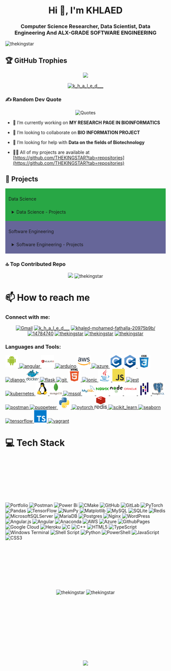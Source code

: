 <h1 align="center">Hi 👋, I'm KHLAED</h1>
<h3 align="center">Computer Science Researcher, Data Scientist, Data Engineering And ALX-GRADE SOFTWARE ENGINEERING</h3>

<p align="left"> <img src="https://komarev.com/ghpvc/?username=thekingstar&label=Profile%20views&color=0e75b6&style=flat" alt="thekingstar" /> </p>


## 🏆 GitHub Trophies
<p align="center">
    <img src="https://github-profile-trophy.vercel.app/?username=THEKINGSTAR&theme=discord&no-frame=false&no-bg=false&margin-w=4" />
</p>


<p align="center"> <a href="https://twitter.com/k_h_a_l_e_d___" target="blank"><img src="https://img.shields.io/twitter/follow/k_h_a_l_e_d___?logo=twitter&style=for-the-badge" alt="k_h_a_l_e_d___" /></a> </p>


### ✍️ Random Dev Quote
<p align="center">
  <img src="https://quotes-github-readme.vercel.app/api?type=horizontal&theme=radical" alt="Quotes" />
</p>



- 🔭 I’m currently working on **MY RESEARCH PAGE IN BIOINFORMATICS**

- 👯 I’m looking to collaborate on **BIO INFORMATION PROJECT**

- 🤝 I’m looking for help with **Data on the fields of Biotechnology**

- 👨‍💻 All of my projects are available at [https://github.com/THEKINGSTAR?tab=repositories](https://github.com/THEKINGSTAR?tab=repositories)

## 🔭 Projects

<div style="background-color:#28a745; padding:10px;">
<p>Data Science</p>
<div style="background-image: url('https://www.researchgate.net/profile/Souvik_Sarkar12/publication/333152684/figure/fig2/AS:769637827645697@1556716893469/Visual-representation-of-an-Artificial-Neural-Network.png'); background-size: cover; padding: 10px;">

<details>

  <summary>Data Science - Projects</summary>

>- [Project 1]([link-to-repo](https://github.com/THEKINGSTAR/IGSR_Sentiment_Analysis_Project))
>- [Project 2](https://github.com/THEKINGSTAR/NLP_Project_medical_condition_prediction)
>- [Project 3](https://github.com/THEKINGSTAR/self-driving-car-simulation)
>- [Project 3](https://github.com/THEKINGSTAR/Kaggle-30-Days-of-ML)
>- [Project 3]([link-to-repo](https://github.com/THEKINGSTAR/udacity_data_analysis_pro-nano-dgree))
>- [Project 3]([link-to-repo](https://github.com/THEKINGSTAR/fwd-data-chalenger))

</summary>
</div>
</div>

<div style="background-color:#666699; padding:10px;">

<p>Software Engineering</p>

<div style="background-image:url(imgs/software-engineer-vs-developer-vs-programmer-1128x635.jpg); background-size: cover; padding: 10px;">
<details>
  <summary>Software Engineering - Projects</summary>

>- [Project 1](link-to-repo)
>- [Project 2](link-to-repo)
>- [Project 3](link-to-repo)
>
</summary>
</div>

</div>





### 🔝 Top Contributed Repo

<p align="center">
  <img src="https://github-contributor-stats.vercel.app/api?username=THEKINGSTAR&limit=5&theme=dark&combine_all_yearly_contributions=true" width="400" />

  <img src="https://github-readme-stats.vercel.app/api/top-langs?username=thekingstar&show_icons=true&locale=en&layout=compact" alt="thekingstar" width="400" />
</p>


# 📫 How to reach me

<h3 align="left">Connect with me:</h3>
<p align="center">
    <a href="mailto:thekingstar5002@gmail.com" target="_blank"><img src="https://upload.wikimedia.org/wikipedia/commons/4/4e/Gmail_Icon.png" alt="Gmail" height="30" width="30" /></a>
    <a href="https://twitter.com/k_h_a_l_e_d___" target="blank"><img src="https://raw.githubusercontent.com/rahuldkjain/github-profile-readme-generator/master/src/images/icons/Social/twitter.svg" alt="k_h_a_l_e_d___" height="30" width="40" /></a>
    <a href="https://linkedin.com/in/khaled-mohamed-fathalla-20975b9b/" target="blank"><img src="https://raw.githubusercontent.com/rahuldkjain/github-profile-readme-generator/master/src/images/icons/Social/linked-in-alt.svg" alt="khaled-mohamed-fathalla-20975b9b/" height="30" width="40" /></a>
    <a href="https://stackoverflow.com/users/14784740" target="blank"><img src="https://raw.githubusercontent.com/rahuldkjain/github-profile-readme-generator/master/src/images/icons/Social/stack-overflow.svg" alt="14784740" height="30" width="40" /></a>
    <a href="https://kaggle.com/thekingstar" target="blank"><img src="https://raw.githubusercontent.com/rahuldkjain/github-profile-readme-generator/master/src/images/icons/Social/kaggle.svg" alt="thekingstar" height="30" width="40" /></a>
    <a href="https://www.hackerrank.com/thekingstar" target="blank"><img src="https://raw.githubusercontent.com/rahuldkjain/github-profile-readme-generator/master/src/images/icons/Social/hackerrank.svg" alt="thekingstar" height="30" width="40" /></a>
    <a href="https://www.leetcode.com/thekingstar" target="blank"><img src="https://raw.githubusercontent.com/rahuldkjain/github-profile-readme-generator/master/src/images/icons/Social/leet-code.svg" alt="thekingstar" height="30" width="40" /></a>
</p>
</div>
<h3 align="left">Languages and Tools:</h3>
<p align="left"> <a href="https://developer.android.com" target="_blank" rel="noreferrer"> <img src="https://raw.githubusercontent.com/devicons/devicon/master/icons/android/android-original-wordmark.svg" alt="android" width="40" height="40"/> </a> <a href="https://angular.io" target="_blank" rel="noreferrer"> <img src="https://angular.io/assets/images/logos/angular/angular.svg" alt="angular" width="40" height="40"/> </a> <a href="https://angular.io" target="_blank" rel="noreferrer"> <img src="https://raw.githubusercontent.com/devicons/devicon/master/icons/angularjs/angularjs-original-wordmark.svg" alt="angularjs" width="40" height="40"/> </a> <a href="https://www.arduino.cc/" target="_blank" rel="noreferrer"> <img src="https://cdn.worldvectorlogo.com/logos/arduino-1.svg" alt="arduino" width="40" height="40"/> </a> <a href="https://aws.amazon.com" target="_blank" rel="noreferrer"> <img src="https://raw.githubusercontent.com/devicons/devicon/master/icons/amazonwebservices/amazonwebservices-original-wordmark.svg" alt="aws" width="40" height="40"/> </a> <a href="https://azure.microsoft.com/en-in/" target="_blank" rel="noreferrer"> <img src="https://www.vectorlogo.zone/logos/microsoft_azure/microsoft_azure-icon.svg" alt="azure" width="40" height="40"/> </a> <a href="https://www.cprogramming.com/" target="_blank" rel="noreferrer"> <img src="https://raw.githubusercontent.com/devicons/devicon/master/icons/c/c-original.svg" alt="c" width="40" height="40"/> </a> <a href="https://www.w3schools.com/cpp/" target="_blank" rel="noreferrer"> <img src="https://raw.githubusercontent.com/devicons/devicon/master/icons/cplusplus/cplusplus-original.svg" alt="cplusplus" width="40" height="40"/> </a> <a href="https://www.w3schools.com/css/" target="_blank" rel="noreferrer"> <img src="https://raw.githubusercontent.com/devicons/devicon/master/icons/css3/css3-original-wordmark.svg" alt="css3" width="40" height="40"/> </a> <a href="https://www.djangoproject.com/" target="_blank" rel="noreferrer"> <img src="https://cdn.worldvectorlogo.com/logos/django.svg" alt="django" width="40" height="40"/> </a> <a href="https://www.docker.com/" target="_blank" rel="noreferrer"> <img src="https://raw.githubusercontent.com/devicons/devicon/master/icons/docker/docker-original-wordmark.svg" alt="docker" width="40" height="40"/> </a> <a href="https://flask.palletsprojects.com/" target="_blank" rel="noreferrer"> <img src="https://www.vectorlogo.zone/logos/pocoo_flask/pocoo_flask-icon.svg" alt="flask" width="40" height="40"/> </a> <a href="https://git-scm.com/" target="_blank" rel="noreferrer"> <img src="https://www.vectorlogo.zone/logos/git-scm/git-scm-icon.svg" alt="git" width="40" height="40"/> </a> <a href="https://www.w3.org/html/" target="_blank" rel="noreferrer"> <img src="https://raw.githubusercontent.com/devicons/devicon/master/icons/html5/html5-original-wordmark.svg" alt="html5" width="40" height="40"/> </a> <a href="https://ionicframework.com" target="_blank" rel="noreferrer"> <img src="https://upload.wikimedia.org/wikipedia/commons/d/d1/Ionic_Logo.svg" alt="ionic" width="40" height="40"/> </a> <a href="https://www.java.com" target="_blank" rel="noreferrer"> <img src="https://raw.githubusercontent.com/devicons/devicon/master/icons/java/java-original.svg" alt="java" width="40" height="40"/> </a> <a href="https://developer.mozilla.org/en-US/docs/Web/JavaScript" target="_blank" rel="noreferrer"> <img src="https://raw.githubusercontent.com/devicons/devicon/master/icons/javascript/javascript-original.svg" alt="javascript" width="40" height="40"/> </a> <a href="https://jestjs.io" target="_blank" rel="noreferrer"> <img src="https://www.vectorlogo.zone/logos/jestjsio/jestjsio-icon.svg" alt="jest" width="40" height="40"/> </a> <a href="https://kubernetes.io" target="_blank" rel="noreferrer"> <img src="https://www.vectorlogo.zone/logos/kubernetes/kubernetes-icon.svg" alt="kubernetes" width="40" height="40"/> </a> <a href="https://www.linux.org/" target="_blank" rel="noreferrer"> <img src="https://raw.githubusercontent.com/devicons/devicon/master/icons/linux/linux-original.svg" alt="linux" width="40" height="40"/> </a> <a href="https://www.mongodb.com/" target="_blank" rel="noreferrer"> <img src="https://raw.githubusercontent.com/devicons/devicon/master/icons/mongodb/mongodb-original-wordmark.svg" alt="mongodb" width="40" height="40"/> </a> <a href="https://www.microsoft.com/en-us/sql-server" target="_blank" rel="noreferrer"> <img src="https://www.svgrepo.com/show/303229/microsoft-sql-server-logo.svg" alt="mssql" width="40" height="40"/> </a> <a href="https://www.mysql.com/" target="_blank" rel="noreferrer"> <img src="https://raw.githubusercontent.com/devicons/devicon/master/icons/mysql/mysql-original-wordmark.svg" alt="mysql" width="40" height="40"/> </a> <a href="https://www.nginx.com" target="_blank" rel="noreferrer"> <img src="https://raw.githubusercontent.com/devicons/devicon/master/icons/nginx/nginx-original.svg" alt="nginx" width="40" height="40"/> </a> <a href="https://nodejs.org" target="_blank" rel="noreferrer"> <img src="https://raw.githubusercontent.com/devicons/devicon/master/icons/nodejs/nodejs-original-wordmark.svg" alt="nodejs" width="40" height="40"/> </a> <a href="https://www.oracle.com/" target="_blank" rel="noreferrer"> <img src="https://raw.githubusercontent.com/devicons/devicon/master/icons/oracle/oracle-original.svg" alt="oracle" width="40" height="40"/> </a> <a href="https://pandas.pydata.org/" target="_blank" rel="noreferrer"> <img src="https://raw.githubusercontent.com/devicons/devicon/2ae2a900d2f041da66e950e4d48052658d850630/icons/pandas/pandas-original.svg" alt="pandas" width="40" height="40"/> </a> <a href="https://www.postgresql.org" target="_blank" rel="noreferrer"> <img src="https://raw.githubusercontent.com/devicons/devicon/master/icons/postgresql/postgresql-original-wordmark.svg" alt="postgresql" width="40" height="40"/> </a> <a href="https://postman.com" target="_blank" rel="noreferrer"> <img src="https://www.vectorlogo.zone/logos/getpostman/getpostman-icon.svg" alt="postman" width="40" height="40"/> </a> <a href="https://github.com/puppeteer/puppeteer" target="_blank" rel="noreferrer"> <img src="https://www.vectorlogo.zone/logos/pptrdev/pptrdev-official.svg" alt="puppeteer" width="40" height="40"/> </a> <a href="https://www.python.org" target="_blank" rel="noreferrer"> <img src="https://raw.githubusercontent.com/devicons/devicon/master/icons/python/python-original.svg" alt="python" width="40" height="40"/> </a> <a href="https://pytorch.org/" target="_blank" rel="noreferrer"> <img src="https://www.vectorlogo.zone/logos/pytorch/pytorch-icon.svg" alt="pytorch" width="40" height="40"/> </a> <a href="https://redis.io" target="_blank" rel="noreferrer"> <img src="https://raw.githubusercontent.com/devicons/devicon/master/icons/redis/redis-original-wordmark.svg" alt="redis" width="40" height="40"/> </a> <a href="https://scikit-learn.org/" target="_blank" rel="noreferrer"> <img src="https://upload.wikimedia.org/wikipedia/commons/0/05/Scikit_learn_logo_small.svg" alt="scikit_learn" width="40" height="40"/> </a> <a href="https://seaborn.pydata.org/" target="_blank" rel="noreferrer"> <img src="https://seaborn.pydata.org/_images/logo-mark-lightbg.svg" alt="seaborn" width="40" height="40"/> </a> <a href="https://www.tensorflow.org" target="_blank" rel="noreferrer"> <img src="https://www.vectorlogo.zone/logos/tensorflow/tensorflow-icon.svg" alt="tensorflow" width="40" height="40"/> </a> <a href="https://www.typescriptlang.org/" target="_blank" rel="noreferrer"> <img src="https://raw.githubusercontent.com/devicons/devicon/master/icons/typescript/typescript-original.svg" alt="typescript" width="40" height="40"/> </a> <a href="https://www.vagrantup.com/" target="_blank" rel="noreferrer"> <img src="https://www.vectorlogo.zone/logos/vagrantup/vagrantup-icon.svg" alt="vagrant" width="40" height="40"/> </a> </p>

# 💻 Tech Stack

<div style="display: flex; justify-content: center; align-items: center; height: 400px;">

![Portfolio](https://img.shields.io/badge/Portfolio-%23000000.svg?style=for-the-badge&logo=firefox&logoColor=#FF7139) ![Postman](https://img.shields.io/badge/Postman-FF6C37?style=for-the-badge&logo=postman&logoColor=white) ![Power Bi](https://img.shields.io/badge/power_bi-F2C811?style=for-the-badge&logo=powerbi&logoColor=black) ![CMake](https://img.shields.io/badge/CMake-%23008FBA.svg?style=for-the-badge&logo=cmake&logoColor=white) ![GitHub](https://img.shields.io/badge/github-%23121011.svg?style=for-the-badge&logo=github&logoColor=white) ![GitLab](https://img.shields.io/badge/gitlab-%23181717.svg?style=for-the-badge&logo=gitlab&logoColor=white) ![PyTorch](https://img.shields.io/badge/PyTorch-%23EE4C2C.svg?style=for-the-badge&logo=PyTorch&logoColor=white) ![Pandas](https://img.shields.io/badge/pandas-%23150458.svg?style=for-the-badge&logo=pandas&logoColor=white) ![TensorFlow](https://img.shields.io/badge/TensorFlow-%23FF6F00.svg?style=for-the-badge&logo=TensorFlow&logoColor=white) ![NumPy](https://img.shields.io/badge/numpy-%23013243.svg?style=for-the-badge&logo=numpy&logoColor=white) ![Matplotlib](https://img.shields.io/badge/Matplotlib-%23ffffff.svg?style=for-the-badge&logo=Matplotlib&logoColor=black) ![MySQL](https://img.shields.io/badge/mysql-4479A1.svg?style=for-the-badge&logo=mysql&logoColor=white) ![SQLite](https://img.shields.io/badge/sqlite-%2307405e.svg?style=for-the-badge&logo=sqlite&logoColor=white) ![Redis](https://img.shields.io/badge/redis-%23DD0031.svg?style=for-the-badge&logo=redis&logoColor=white) ![MicrosoftSQLServer](https://img.shields.io/badge/Microsoft%20SQL%20Server-CC2927?style=for-the-badge&logo=microsoft%20sql%20server&logoColor=white) ![MariaDB](https://img.shields.io/badge/MariaDB-003545?style=for-the-badge&logo=mariadb&logoColor=white) ![Postgres](https://img.shields.io/badge/postgres-%23316192.svg?style=for-the-badge&logo=postgresql&logoColor=white) ![Nginx](https://img.shields.io/badge/nginx-%23009639.svg?style=for-the-badge&logo=nginx&logoColor=white) ![WordPress](https://img.shields.io/badge/WordPress-%23117AC9.svg?style=for-the-badge&logo=WordPress&logoColor=white) ![Angular.js](https://img.shields.io/badge/angular.js-%23E23237.svg?style=for-the-badge&logo=angularjs&logoColor=white) ![Angular](https://img.shields.io/badge/angular-%23DD0031.svg?style=for-the-badge&logo=angular&logoColor=white) ![Anaconda](https://img.shields.io/badge/Anaconda-%2344A833.svg?style=for-the-badge&logo=anaconda&logoColor=white) ![AWS](https://img.shields.io/badge/AWS-%23FF9900.svg?style=for-the-badge&logo=amazon-aws&logoColor=white) ![Azure](https://img.shields.io/badge/azure-%230072C6.svg?style=for-the-badge&logo=microsoftazure&logoColor=white) ![GithubPages](https://img.shields.io/badge/github%20pages-121013?style=for-the-badge&logo=github&logoColor=white) ![Google Cloud](https://img.shields.io/badge/GoogleCloud-%234285F4.svg?style=for-the-badge&logo=google-cloud&logoColor=white) ![Heroku](https://img.shields.io/badge/heroku-%23430098.svg?style=for-the-badge&logo=heroku&logoColor=white) ![C](https://img.shields.io/badge/c-%2300599C.svg?style=for-the-badge&logo=c&logoColor=white) ![C++](https://img.shields.io/badge/c++-%2300599C.svg?style=for-the-badge&logo=c%2B%2B&logoColor=white) ![HTML5](https://img.shields.io/badge/html5-%23E34F26.svg?style=for-the-badge&logo=html5&logoColor=white) ![TypeScript](https://img.shields.io/badge/typescript-%23007ACC.svg?style=for-the-badge&logo=typescript&logoColor=white) ![Windows Terminal](https://img.shields.io/badge/Windows%20Terminal-%234D4D4D.svg?style=for-the-badge&logo=windows-terminal&logoColor=white) ![Shell Script](https://img.shields.io/badge/shell_script-%23121011.svg?style=for-the-badge&logo=gnu-bash&logoColor=white) ![Python](https://img.shields.io/badge/python-3670A0?style=for-the-badge&logo=python&logoColor=ffdd54) ![PowerShell](https://img.shields.io/badge/PowerShell-%235391FE.svg?style=for-the-badge&logo=powershell&logoColor=white) ![JavaScript](https://img.shields.io/badge/javascript-%23323330.svg?style=for-the-badge&logo=javascript&logoColor=%23F7DF1E) ![CSS3](https://img.shields.io/badge/css3-%231572B6.svg?style=for-the-badge&logo=css3&logoColor=white)

</div>



<p align="center">
  <img src="https://github-readme-stats.vercel.app/api?username=thekingstar&show_icons=true&locale=en" alt="thekingstar" height="200",width="400" />
  <img src="https://github-readme-streak-stats.herokuapp.com/?user=thekingstar&" alt="thekingstar" height="200",width="400" />
</p>


<div style="display: flex; justify-content: center; align-items: center; height: 400px;">

[![](https://visitcount.itsvg.in/api?id=THEKINGSTAR&icon=0&color=1)](https://visitcount.itsvg.in)

</div>

<!-- Proudly created with GPRM ( https://gprm.itsvg.in ) -->
